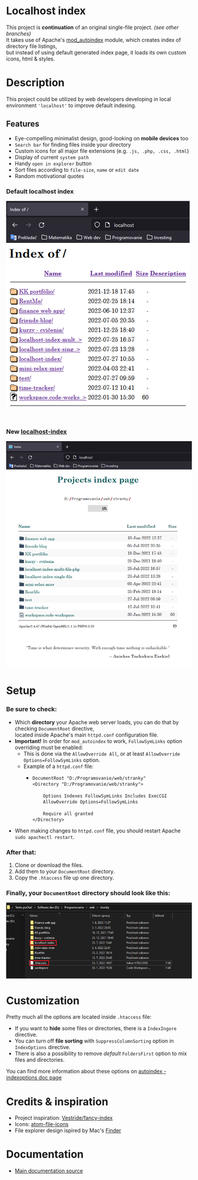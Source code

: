 # **Localhost index**
This project is **continuation** of an original single-file project. _(see other branches)_<br>
It takes use of Apache's [mod_autoindex](https://httpd.apache.org/docs/2.4/mod/mod_autoindex.html) module, which creates index of directory file listings, <br>
but instead of using default generated index page, it loads its own custom icons, html & styles.
 
# Description
This project could be utilized by web developers developing in local environment ```'localhost'``` to improve default indexing.

## Features
* Eye-compelling minimalist design, good-looking on **mobile devices** too
* ```Search bar``` for finding files inside your directory
* Custom icons for all major file extensions (e.g. ```.js, .php, .css, .html```)
* Display of current ```system path```
* Handy ```open in explorer``` button
* Sort files according to ```file-size```, ```name``` or ```edit date```
* Random motivational quotes

### Default localhost index
![localhost index with FancyIndexing](doc/img/old-index-clipped.png)

<br>

### **New** [localhost-index](https://github.com/kriskoribsky/localhost-index)
![new style of localhost index](doc/img/new-index-clipped.png)

# Setup

### Be sure to check:
* Which **directory** your Apache web server loads, you can do that by checking ```DocumentRoot``` directive,<br>
located inside Apache's main ```httpd.conf``` configuration file.
* **Important!** In order for ```mod_autoindex``` to work, ```FollowSymLinks``` option overriding must be enabled:
  * This is done via the ```AllowOverride All```, or at least ```AllowOverride Options=FollowSymLinks``` option.
  * Example of a ```httpd.conf``` file:
    * ```
      DocumentRoot "D:/Programovanie/web/stranky"
      <Directory "D:/Programovanie/web/stranky">

          Options Indexes FollowSymLinks Includes ExecCGI
          AllowOverride Options=FollowSymLinks

          Require all granted
      </Directory>
      ```
* When making changes to ```httpd.conf``` file, you should restart Apache ```sudo apachectl restart```.

### After that:

1. Clone or download the files.
2. Add them to your ```DocumentRoot``` directory.
3. Copy the ```.htaccess``` file up one directory.

### Finally, your ```DocumentRoot``` directory should look like this:
![DocumentRoot directory containing .htaccess & localhost-index files](doc/img/root-dir-example.png)

# Customization
Pretty much all the options are located inside ```.htaccess``` file:
* If you want to **hide** some files or directories, there is a ```IndexIngore``` directive.
* You can turn off **file sorting** with ```SuppressColumnSorting``` option in ```IndexOptions``` directive.
* There is also a possibility to remove _default_ ```FoldersFirst``` option to mix files and directories.

You can find more information about these options on [autoindex - indexoptions doc page](https://httpd.apache.org/docs/2.4/mod/mod_autoindex.html#indexoptions)

# Credits & inspiration
* Project inspiration: [Vestride/fancy-index](https://github.com/Vestride/fancy-index)
* Icons: [atom-file-icons](https://github.com/file-icons/atom)<br>
* File explorer design ispired by Mac's [Finder](https://en.wikipedia.org/wiki/Finder_(software))

# Documentation
* [Main documentation source](https://httpd.apache.org/docs/2.4/mod/mod_autoindex.html)
